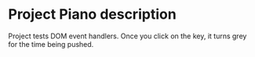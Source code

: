 # Project Piano description
Project tests DOM event handlers. Once you click on the key, it turns grey for the time being pushed.